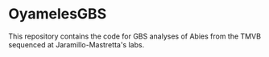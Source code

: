 # OyamelesGBS

This repository contains the code for GBS analyses of Abies from the TMVB sequenced at Jaramillo-Mastretta's labs.
